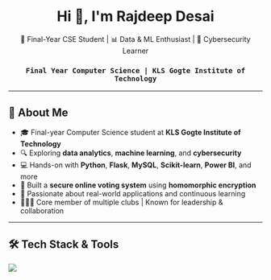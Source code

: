 <h1 align="center">Hi 👋, I'm Rajdeep Desai</h1>

<p align="center">
🚀 Final-Year CSE Student | 📊 Data & ML Enthusiast | 🔐 Cybersecurity Learner  
</p>

<h3 align="center"><code>Final Year Computer Science | KLS Gogte Institute of Technology</code></h3>

---

## 🧠 About Me

- 🎓 Final-year Computer Science student at **KLS Gogte Institute of Technology**
- 🔍 Exploring **data analytics**, **machine learning**, and **cybersecurity**
- 💻 Hands-on with **Python**, **Flask**, **MySQL**, **Scikit-learn**, **Power BI**, and more
- 🔐 Built a **secure online voting system** using **homomorphic encryption**
- 🧠 Passionate about real-world applications and continuous learning
- 🧑‍🤝‍🧑 Core member of multiple clubs | Known for leadership & collaboration

---

## 🛠️ Tech Stack & Tools

<p align="left">
<img src="https://img.shields.io/badge/python-3776AB.svg?style=for-the-badge&logo=python&logoColor=white" />
<img src="https://img.shields.io/badge/flask
